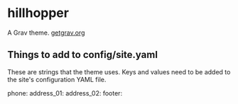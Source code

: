 # hillhopper

A Grav theme.
[getgrav.org](https://getgrav.org/)


## Things to add to config/site.yaml

These are strings that the theme uses. Keys and values need to be added to the site's configuration YAML file.

phone:
address_01:
address_02:
footer:
